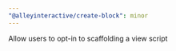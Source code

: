 ```yaml
---
"@alleyinteractive/create-block": minor
---
```


Allow users to opt-in to scaffolding a view script
